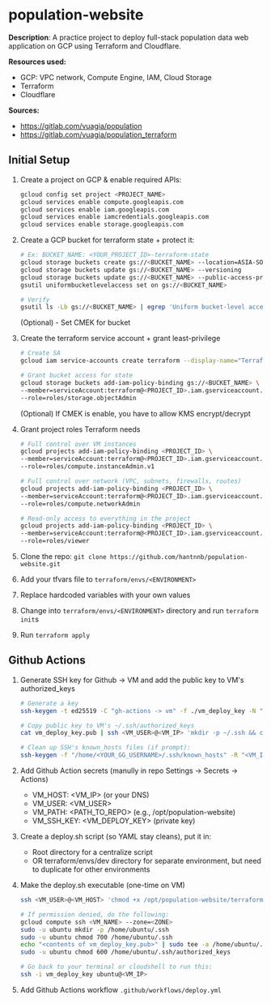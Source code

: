 # population-website
<b>Description</b>: A practice project to deploy full-stack population data web application on GCP using Terraform and Cloudflare.

<b> Resources used:</b>
* GCP: VPC network, Compute Engine, IAM, Cloud Storage
* Terraform
* Cloudflare

<b> Sources: </b>
* https://gitlab.com/vuagia/population
* https://gitlab.com/vuagia/population_terraform


## Initial Setup
1. Create a project on GCP & enable required APIs:
    ```bash
    gcloud config set project <PROJECT_NAME>
    gcloud services enable compute.googleapis.com
    gcloud services enable iam.googleapis.com
    gcloud services enable iamcredentials.googleapis.com
    gcloud services enable storage.googleapis.com
    ```

2. Create a GCP bucket for terraform state + protect it:
    ```bash
    # Ex: BUCKET_NAME: <YOUR_PROJECT_ID>-terraform-state
    gcloud storage buckets create gs://<BUCKET_NAME> --location=ASIA-SOUTHEAST1
    gcloud storage buckets update gs://<BUCKET_NAME> --versioning
    gcloud storage buckets update gs://<BUCKET_NAME> --public-access-prevention=enforced
    gsutil uniformbucketlevelaccess set on gs://<BUCKET_NAME>

    # Verify
    gsutil ls -Lb gs://<BUCKET_NAME> | egrep 'Uniform bucket-level access|Public access prevention|Versioning'
    ```
    (Optional) - Set CMEK for bucket

3. Create the terraform service account + grant least-privilege
    ```bash
    # Create SA
    gcloud iam service-accounts create terraform --display-name="Terraform SA"

    # Grant bucket access for state
    gcloud storage buckets add-iam-policy-binding gs://<BUCKET_NAME> \
    --member=serviceAccount:terraform@<PROJECT_ID>.iam.gserviceaccount.com \
    --role=roles/storage.objectAdmin
    ```
    (Optional) If CMEK is enable, you have to allow KMS encrypt/decrypt

4. Grant project roles Terraform needs
    ```bash
    # Full control over VM instances
    gcloud projects add-iam-policy-binding <PROJECT_ID> \
    --member=serviceAccount:terraform@<PROJECT_ID>.iam.gserviceaccount.com \
    --role=roles/compute.instanceAdmin.v1

    # Full control over network (VPC, subnets, firewalls, routes)
    gcloud projects add-iam-policy-binding <PROJECT_ID> \
    --member=serviceAccount:terraform@<PROJECT_ID>.iam.gserviceaccount.com \
    --role=roles/compute.networkAdmin

    # Read-only access to everything in the project
    gcloud projects add-iam-policy-binding <PROJECT_ID> \
    --member=serviceAccount:terraform@<PROJECT_ID>.iam.gserviceaccount.com \
    --role=roles/viewer
    ```

5. Clone the repo: `git clone https://github.com/hantnnb/population-website.git`
6. Add your tfvars file to `terraform/envs/<ENVIRONMENT>`
7. Replace hardcoded variables with your own values
8. Change into `terraform/envs/<ENVIRONMENT>` directory and run `terraform init`s
9. Run `terraform apply`

## Github Actions
1. Generate SSH key for Github -> VM and add the public key to VM's authorized_keys
    ```bash
    # Generate a key
    ssh-keygen -t ed25519 -C "gh-actions -> vm" -f ./vm_deploy_key -N ""

    # Copy public key to VM's ~/.ssh/authorized_keys
    cat vm_deploy_key.pub | ssh <VM_USER>@<VM_IP> 'mkdir -p ~/.ssh && cat >> ~/.ssh/authorized_keys && chmod 700 ~/.ssh && chmod 600 ~/.ssh/authorized_keys'

    # Clean up SSH's known_hosts files (if prompt):
    ssh-keygen -f "/home/<YOUR_GG_USERNAME>/.ssh/known_hosts" -R "<VM_IP>"
    ```

2. Add Github Action secrets (manully in repo Settings -> Secrets -> Actions)
    * VM_HOST: <VM_IP> (or your DNS)
    * VM_USER: <VM_USER>
    * VM_PATH: <PATH_TO_REPO> (e.g., /opt/population-website)
    * VM_SSH_KEY: <VM_DEPLOY_KEY> (private key)

3. Create a deploy.sh script (so YAML stay cleans), put it in:
    * Root directory for a centralize script
    * OR terraform/envs/dev directory for separate environment, but need to duplicate for other environments

4. Make the deploy.sh executable (one-time on VM)
    ```bash
    ssh <VM_USER>@<VM_HOST> 'chmod +x /opt/population-website/terraform/envs/dev/deploy.sh'

    # If permission denied, do the following:
    gcloud compute ssh <VM_NAME> --zone=<ZONE>
    sudo -u ubuntu mkdir -p /home/ubuntu/.ssh
    sudo -u ubuntu chmod 700 /home/ubuntu/.ssh
    echo "<contents of vm_deploy_key.pub>" | sudo tee -a /home/ubuntu/.ssh/authorized_keys
    sudo -u ubuntu chmod 600 /home/ubuntu/.ssh/authorized_keys

    # Go back to your terminal or cloudshell to run this:
    ssh -i vm_deploy_key ubuntu@<VM_IP>
    ```
5. Add Github Actions workflow `.github/workflows/deploy.yml`